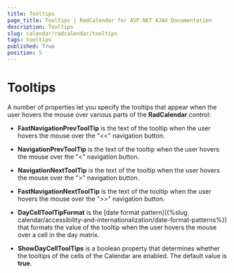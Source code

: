 ```yaml
---
title: Tooltips
page_title: Tooltips | RadCalendar for ASP.NET AJAX Documentation
description: Tooltips
slug: calendar/radcalendar/tooltips
tags: tooltips
published: True
position: 5
---
```


# Tooltips



A number of properties let you specify the tooltips that appear when the user hovers the mouse over various parts of the **RadCalendar** control:

* **FastNavigationPrevToolTip** is the text of the tooltip when the user hovers the mouse over the "<<" navigation button.

* **NavigationPrevToolTip** is the text of the tooltip when the user hovers the mouse over the "<" navigation button.

* **NavigationNextToolTip** is the text of the tooltip when the user hovers the mouse over the ">" navigation button.

* **FastNavigationNextToolTip** is the text of the tooltip when the user hovers the mouse over the ">>" navigation button.

* **DayCellToolTipFormat** is the [date format pattern]({%slug calendar/accessibility-and-internationalization/date-format-patterns%}) that formats the value of the tooltip when the user hovers the mouse over a cell in the day matrix.

* **ShowDayCellToolTips** is a boolean property that determines whether the tooltips of the cells of the Calendar are enabled. The default value is **true**.
